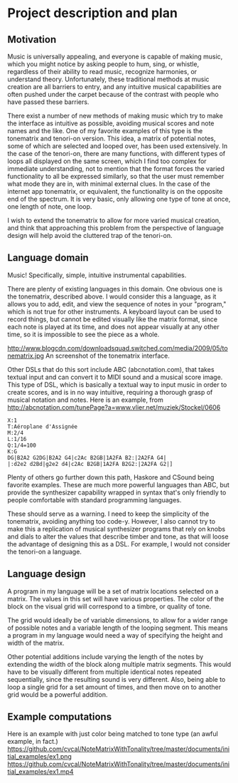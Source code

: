 # Project description and plan

## Motivation

Music is universally appealing, and everyone is capable of making music, which you might notice by asking people to hum, sing, or whistle, regardless of their ability to read music, recognize harmonies, or understand theory. Unfortunately, these traditional methods at music creation are all barriers to entry, and any intuitive musical capabilities are often pushed under the carpet because of the contrast with people who have passed these barriers. 

There exist a number of new methods of making music which try to make the interface as intuitive as possible, avoiding musical scores and note names and the like. One of my favorite examples of this type is the tonematrix and tenori-on version. This idea, a matrix of potential notes, some of which are selected and looped over, has been used extensively. In the case of the tenori-on, there are many functions, with different types of loops all displayed on the same screen, which I find too complex for immediate understanding, not to mention that the  format forces the varied functionality to all be expressed similarly, so that the user must remember what mode they are in, with minimal external clues.  In the case of the internet app tonematrix, or equivalent, the functionality is on the opposite end of the spectrum. It is very basic, only allowing one type of tone at once, one length of note, one loop.

I wish to extend the tonematrix to allow for more varied musical creation, and think that approaching this problem from the perspective of language design will help avoid the cluttered trap of the tenori-on. 

## Language domain

Music! Specifically, simple, intuitive instrumental capabilities.

There are plenty of existing languages in this domain. One obvious one is the tonematrix, described above. I would consider this a language, as it allows you to add, edit, and view the sequence of notes in your "program," which is not true for other instruments. A keyboard layout can be used to record things, but cannot be edited visually like the matrix format, since each note is played at its time, and does not appear visually at any other time, so it is impossible to see the piece as a whole. 

http://www.blogcdn.com/downloadsquad.switched.com/media/2009/05/tonematrix.jpg
An screenshot of the tonematrix interface.

Other DSLs that do this sort include ABC (abcnotation.com), that takes textual input and can convert it to MIDI sound and a musical score image. This type of DSL, which is basically a textual way to input music in order to create scores, and is in no way intuitive, requiring a thorough grasp of musical notation and notes. Here is an example, from http://abcnotation.com/tunePage?a=www.vlier.net/muziek/Stockel/0606

```
X:1
T:Aéroplane d'Assignée
M:2/4
L:1/16
Q:1/4=100
K:G
DG|B2A2 G2DG|B2A2 G4|c2Ac B2GB|1A2FA B2:|2A2FA G4|
|:d2e2 d2Bd|g2e2 d4|c2Ac B2GB|1A2FA B2G2:|2A2FA G2|]
```

Plenty of others go further down this path, Haskore and CSound being favorite examples. These are much more powerful languages than ABC, but provide the synthesizer capability wrapped in syntax that's only friendly to people comfortable with standard programming languages. 

These should serve as a warning. I need to keep the simplicity of the tonematrix, avoiding anything too code-y. However, I also cannot try to make this a replication of musical synthesizer programs that rely on knobs and dials to alter the values that describe timber and tone, as that will loose the advantage of designing this as a DSL.  For example, I would not consider the tenori-on a language.

## Language design

A program in my language will be a set of matrix locations selected on a matrix. The values in this set will have various properties. The color of the block on the visual grid will correspond to a timbre, or quality of tone. 

The grid would ideally be of variable dimensions, to allow for a wider range of possible notes and a variable length of the looping segment. This means a program in my language would need a way of specifying the height and width of the matrix.

Other potential additions include varying the length of the notes by extending the width of the block along multiple matrix segments. This would have to be visually different from multiple identical notes repeated sequentially, since the resulting sound is very different. Also, being able to loop a single grid for a set amount of times, and then move on to another grid would be a powerful addition.


## Example computations

Here is an example with just color being matched to tone type (an awful example, in fact.)
https://github.com/cvcal/NoteMatrixWithTonality/tree/master/documents/initial_examples/ex1.png
https://github.com/cvcal/NoteMatrixWithTonality/tree/master/documents/initial_examples/ex1.mp4



